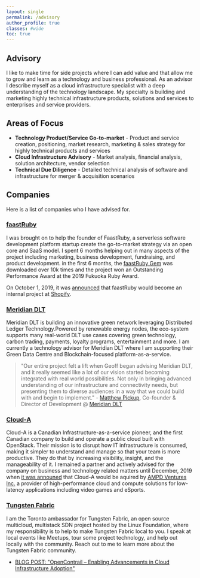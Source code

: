 ```yaml
---
layout: single
permalink: /advisory
author_profile: true
classes: #wide
toc: true
---
```

## Advisory

I like to make time for side projects where I can add value and that allow me to
grow and learn as a technology and business professional. As an advisor I
describe myself as a cloud infrastructure specialist with a deep understanding
of the technology landscape. My specialty is building and marketing highly
technical infrastructure products, solutions and services to enterprises and
service providers.

## Areas of Focus

- **Technology Product/Service Go-to-market** - Product and service creation, positioning, market research, marketing & sales strategy for highly technical products and services
- **Cloud Infrastructure Advisory** -
Market analysis, financial analysis, solution architecture, vendor selection  
- **Technical Due Diligence** -
Detailed technical analysis of software and infrastructure for merger & acquisition scenarios

## Companies

Here is a list of companies who I have advised for. 

### [faastRuby](https://faastruby.io/)

I was brought on to help the founder of FaastRuby, a serverless software development platform startup create the go-to-market strategy via an open core and SaaS model. I spent 6 months helping out in many aspects of the project including marketing, business development, fundraising, and product development. in the first 6 months, the [faastRuby Gem](https://rubygems.org/gems/faastruby/versions/0.5.30) was downloaded over 10k times and the project won an Outstanding Performance Award at the 2019 Fukuoka Ruby Award. 

On October 1, 2019, it was [announced](https://faastruby.io/) that faastRuby would become an internal 
project at [Shopify](https://engineering.shopify.com/). 

### [Meridian DLT](https://meridiandlt.com/)

Meridian DLT is building an innovative green network leveraging Distributed
Ledger Technology.Powered by renewable energy nodes, the eco-system supports
many real-world DLT use cases covering green technology, carbon trading,
payments, loyalty programs, entertainment and more. I am currently a technology
advisor for Meridian DLT where I am supporting their Green Data Centre and
Blockchain-focused platform-as-a-service.

> "Our entire project felt a lift when Geoff began advising Meridian DLT, and it
really seemed like a lot of our vision started becoming integrated with real
world possibilities. Not only in bringing advanced understanding of our
infrastructure and connectivity needs, but presenting them to diverse audiences
in a way that we could build with and begin to implement." - [Matthew Pickup](https://www.linkedin.com/in/matthew-pickup-64883535/3), Co-founder & Director of Development @ [Meridian DLT](https://meridiandlt.com/)

### [Cloud-A](https://www.clouda.ca)

Cloud-A is a Canadian Infrastructure-as-a-service pioneer, and the first
Canadian company to build and operate a public cloud built with OpenStack. Their
mission is to disrupt how IT infrastructure is consumed, making it simpler
to understand and manage so that your team is more productive. They do that by
increasing visibility, insight, and the manageability of it. I remained a partner and actively advised
for the company on business and technology related matters until December, 2019 when [it was announed](https://www.bloomberg.com/press-releases/2019-12-03/ampd-ventures-inc-goes-national-with-acquisition-of-cloud-a-inc-self-service-cloud-computing-platform) that Cloud-A would be aquired by [AMPD Ventures Inc.](https://www.ampd.tech/) a provider of high-performance cloud and compute solutions for low-latency applications including video games and eSports.

### [Tungsten Fabric](https://tungsten.io)

I am the Toronto ambassador for Tungsten Fabric, an open source multicloud,
multistack SDN project hosted by the Linux Foundation, where my responsibility
is to help to make Tungsten Fabric local to you. I speak at local events like
Meetups, tour some project technology, and help out locally with the community.
Reach out to me to learn more about the Tungsten Fabric community.

- [BLOG POST: "OpenContrail – Enabling Advancements in Cloud Infrastructure Adoption"](http://www.opencontrail.org/opencontrail-enabling-advancements-in-cloud-infrastructure-adoption/)
